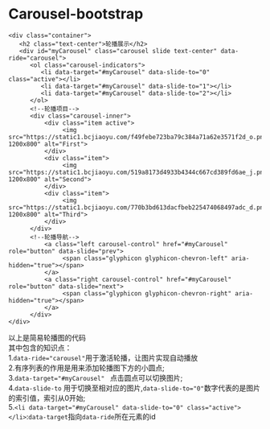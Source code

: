 # Carousel-bootstrap<br>
```
<div class="container">
   <h2 class="text-center">轮播展示</h2>
   <div id="myCarousel" class="carousel slide text-center" data-ride="carousel">
      <ol class="carousel-indicators">
         <li data-target="#myCarousel" data-slide-to="0" class="active"></li>
         <li data-target="#myCarousel" data-slide-to="1"></li>
         <li data-target="#myCarousel" data-slide-to="2"></li>                
      </ol>
      <!--轮播项目-->
      <div class="carousel-inner">
          <div class="item active">
               <img src="https://static1.bcjiaoyu.com/f49febe723ba79c384a71a62e3571f2d_o.png-1200x800" alt="First">
          </div>
          <div class="item">
               <img src="https://static1.bcjiaoyu.com/519a8173d4933b4344c667cd389fd6ae_j.png-1200x800" alt="Second">
          </div>
          <div class="item">
               <img src="https://static1.bcjiaoyu.com/770b3bd613dacfbeb225474068497adc_d.png-1200x800" alt="Third">
          </div>                                
      </div>
      <!--轮播导航-->
          <a class="left carousel-control" href="#myCarousel" role="button" data-slide="prev">
               <span class="glyphicon glyphicon-chevron-left" aria-hidden="true"></span>
          </a>
          <a class="right carousel-control" href="#myCarousel" role="button" data-slide="next">
               <span class="glyphicon glyphicon-chevron-right" aria-hidden="true"></span>
          </a>
      </div>
</div>
```
以上是简易轮播图的代码<br>
其中包含的知识点：<br>
1.`data-ride="carousel"`用于激活轮播，让图片实现自动播放<br>
2.有序列表的作用是用来添加轮播图下方的小圆点;<br>
3.`data-target="#myCarousel" ` 点击圆点可以切换图片;<br>
4.`data-slide-to` 用于切换至相对应的图片,`data-slide-to="0"`数字代表的是图片的索引值，索引从0开始;<br>
5.`<li data-target="#myCarousel" data-slide-to="0" class="active"></li>`:`data-target`指向`data-ride`所在元素的id
